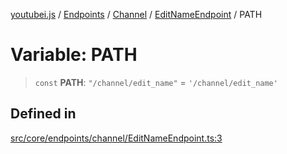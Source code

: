 [youtubei.js](../../../../../../../README.md) / [Endpoints](../../../../../README.md) / [Channel](../../../README.md) / [EditNameEndpoint](../README.md) / PATH

# Variable: PATH

> `const` **PATH**: `"/channel/edit_name"` = `'/channel/edit_name'`

## Defined in

[src/core/endpoints/channel/EditNameEndpoint.ts:3](https://github.com/LuanRT/YouTube.js/blob/305a398158a6cac82e6ef288fed4bf1661c89d52/src/core/endpoints/channel/EditNameEndpoint.ts#L3)
